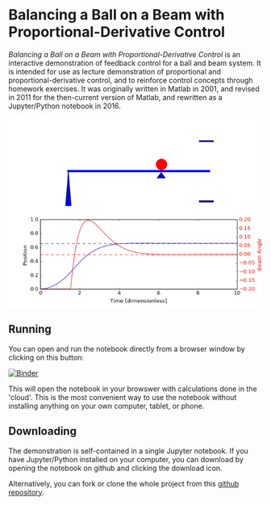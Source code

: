 Balancing a Ball on a Beam with Proportional-Derivative Control
===============================================================

*Balancing a Ball on a Beam with Proportional-Derivative Control* is an interactive demonstration of feedback control for a ball and beam system. It is intended for use as lecture demonstration of proportional and proportional-derivative control, and to reinforce control concepts through homework exercises. It was originally written in Matlab in 2001, and revised in 2011 for the then-current version of Matlab, and rewritten as a Jupyter/Python notebook in 2016.

<img align="center" src="ballbeam.png" alt="Ball and Beam Screenshot" title="Ball and Beam" width="640">

## Running

You can open and run the notebook directly from a browser window by clicking on this button:

[![Binder](http://mybinder.org/badge.svg)](http://mybinder.org/repo/jckantor/Ball-and-Beam)

This will open the notebook in your browswer with calculations done in the 'cloud'.  This is the most convenient way to use the notebook without installing anything on your own computer, tablet, or phone.

## Downloading

The demonstration is self-contained in a single Jupyter notebook. If you have Jupyter/Python installed on your computer, you can download by opening the notebook on github and clicking the download icon.

Alternatively, you can fork or clone the whole project from this [github repository](http://jckantor.github.io/Ball-and-Beam/).



